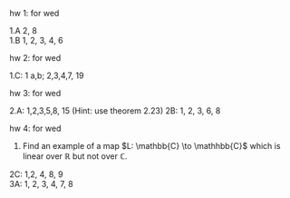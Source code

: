 hw 1: for wed

1.A 2, 8  
1.B 1, 2, 3, 4, 6  

hw 2: for wed  

1.C: 1 a,b; 2,3,4,7, 19   

hw 3: for wed  

2.A: 1,2,3,5,8, 15 (Hint: use theorem 2.23) 
2B: 1, 2, 3, 6, 8   

hw 4: for wed  

1) Find an example of a map $L: \mathbb{C} \to \mathhbb{C}$ which is linear over $\mathbb {R}$ but not over $\mathbb{C}$.  


2C: 1,2, 4, 8, 9    
3A: 1, 2, 3, 4, 7, 8   

<!-- 3B: 1, 2, 4, 5, 6, 9    -->

<!--  -->
<!-- hw 3: for friday -->
<!--  -->
<!-- 2A: 11, 15   -->
<!--  -->
<!--  -->
<!-- hw 4: for friday -->
<!--  -->
<!-- 3A: 1, 2, 3, 4, 7, 8   -->
<!--  -->
<!-- hw 5: fri -->
<!--  -->
<!-- 3C: 1, 2, 3, 10, 12   -->
<!-- Give the correct statement of 3.64 and its proof. If your version of the book has an error. -->
<!-- 3D: 1, 2, 3, 7, 14, 16, 18   -->
<!--  -->
<!-- hw 6: fri -->
<!--  -->
<!-- 3E: 1, 3, 6, 13 -->
<!-- 3F: 1, 3, 5, 9 -->
<!--  -->
